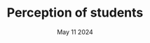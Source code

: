 ---
title: "Perception of students"
description: "A solution to connect consumers and recyclers for responsible e-waste."
date: "May 11 2024"
---